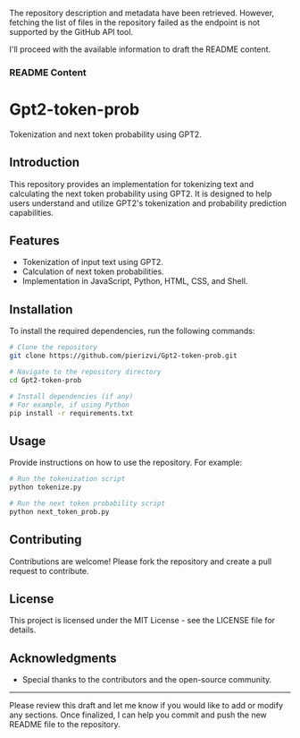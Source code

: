 The repository description and metadata have been retrieved. However, fetching the list of files in the repository failed as the endpoint is not supported by the GitHub API tool.

I'll proceed with the available information to draft the README content.

### README Content

# Gpt2-token-prob

Tokenization and next token probability using GPT2.

## Introduction

This repository provides an implementation for tokenizing text and calculating the next token probability using GPT2. It is designed to help users understand and utilize GPT2's tokenization and probability prediction capabilities.

## Features

- Tokenization of input text using GPT2.
- Calculation of next token probabilities.
- Implementation in JavaScript, Python, HTML, CSS, and Shell.

## Installation

To install the required dependencies, run the following commands:

```bash
# Clone the repository
git clone https://github.com/pierizvi/Gpt2-token-prob.git

# Navigate to the repository directory
cd Gpt2-token-prob

# Install dependencies (if any)
# For example, if using Python
pip install -r requirements.txt
```

## Usage

Provide instructions on how to use the repository. For example:

```bash
# Run the tokenization script
python tokenize.py

# Run the next token probability script
python next_token_prob.py
```

## Contributing

Contributions are welcome! Please fork the repository and create a pull request to contribute.

## License

This project is licensed under the MIT License - see the LICENSE file for details.

## Acknowledgments

- Special thanks to the contributors and the open-source community.

---

Please review this draft and let me know if you would like to add or modify any sections. Once finalized, I can help you commit and push the new README file to the repository.
